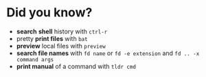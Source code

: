 
# Did you know?

- **search** **shell** history with `ctrl-r`
- pretty **print files** with `bat`
- **preview** local files with `preview`
- **search file names** with `fd name` or `fd -e extension` and `fd .. -x command args`
- **print manual** of a command with `tldr cmd`

